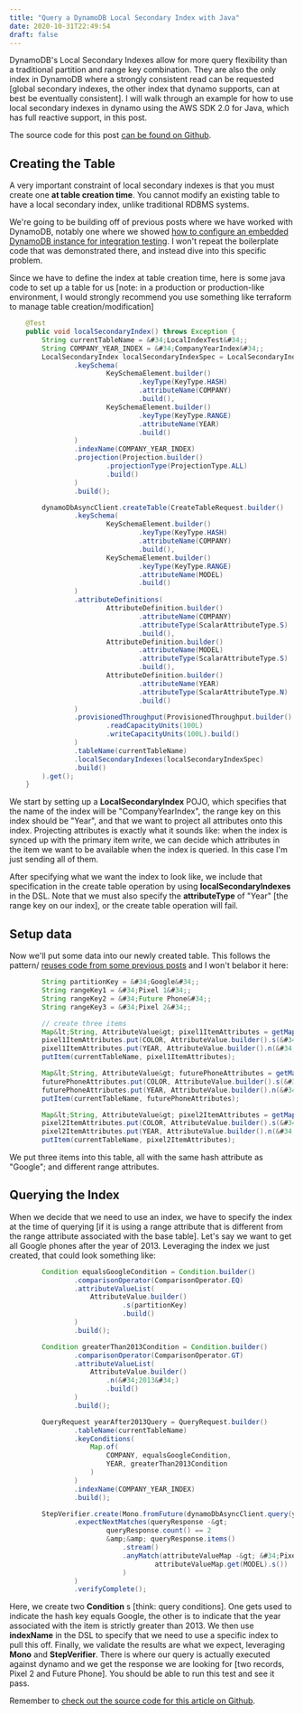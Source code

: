 ```yaml
---
title: "Query a DynamoDB Local Secondary Index with Java"
date: 2020-10-31T22:49:54
draft: false
---
```


DynamoDB&#39;s Local Secondary Indexes allow for more query flexibility than a traditional partition and range key combination. They are also the only index in DynamoDB where a strongly consistent read can be requested \[global secondary indexes, the other index that dynamo supports, can at best be eventually consistent\]. I will walk through an example for how to use local secondary indexes in dynamo using the AWS SDK 2.0 for Java, which has full reactive support, in this post.

The source code for this post [can be found on Github](https://github.com/nfisher23/webflux-and-dynamo/blob/master/src/test/java/com/nickolasfisher/reactivedynamo/PhoneServiceTest.java#L338).

## Creating the Table

A very important constraint of local secondary indexes is that you must create one **at table creation time**. You cannot modify an existing table to have a local secondary index, unlike traditional RDBMS systems.

We&#39;re going to be building off of previous posts where we have worked with DynamoDB, notably one where we showed [how to configure an embedded DynamoDB instance for integration testing](https://nickolasfisher.com/blog/Configuring-an-In-Memory-DynamoDB-instance-with-Java-for-Integration-Testing). I won&#39;t repeat the boilerplate code that was demonstrated there, and instead dive into this specific problem.

Since we have to define the index at table creation time, here is some java code to set up a table for us \[note: in a production or production-like environment, I would strongly recommend you use something like terraform to manage table creation/modification\]

```java
    @Test
    public void localSecondaryIndex() throws Exception {
        String currentTableName = &#34;LocalIndexTest&#34;;
        String COMPANY_YEAR_INDEX = &#34;CompanyYearIndex&#34;;
        LocalSecondaryIndex localSecondaryIndexSpec = LocalSecondaryIndex.builder()
                .keySchema(
                        KeySchemaElement.builder()
                                .keyType(KeyType.HASH)
                                .attributeName(COMPANY)
                                .build(),
                        KeySchemaElement.builder()
                                .keyType(KeyType.RANGE)
                                .attributeName(YEAR)
                                .build()
                )
                .indexName(COMPANY_YEAR_INDEX)
                .projection(Projection.builder()
                        .projectionType(ProjectionType.ALL)
                        .build()
                )
                .build();

        dynamoDbAsyncClient.createTable(CreateTableRequest.builder()
                .keySchema(
                        KeySchemaElement.builder()
                                .keyType(KeyType.HASH)
                                .attributeName(COMPANY)
                                .build(),
                        KeySchemaElement.builder()
                                .keyType(KeyType.RANGE)
                                .attributeName(MODEL)
                                .build()
                )
                .attributeDefinitions(
                        AttributeDefinition.builder()
                                .attributeName(COMPANY)
                                .attributeType(ScalarAttributeType.S)
                                .build(),
                        AttributeDefinition.builder()
                                .attributeName(MODEL)
                                .attributeType(ScalarAttributeType.S)
                                .build(),
                        AttributeDefinition.builder()
                                .attributeName(YEAR)
                                .attributeType(ScalarAttributeType.N)
                                .build()
                )
                .provisionedThroughput(ProvisionedThroughput.builder()
                        .readCapacityUnits(100L)
                        .writeCapacityUnits(100L).build()
                )
                .tableName(currentTableName)
                .localSecondaryIndexes(localSecondaryIndexSpec)
                .build()
        ).get();
    }

```

We start by setting up a **LocalSecondaryIndex** POJO, which specifies that the name of the index will be &#34;CompanyYearIndex&#34;, the range key on this index should be &#34;Year&#34;, and that we want to project all attributes onto this index. Projecting attributes is exactly what it sounds like: when the index is synced up with the primary item write, we can decide which attributes in the item we want to be available when the index is queried. In this case I&#39;m just sending all of them.

After specifying what we want the index to look like, we include that specification in the create table operation by using **localSecondaryIndexes** in the DSL. Note that we must also specify the **attributeType** of &#34;Year&#34; \[the range key on our index\], or the create table operation will fail.

## Setup data

Now we&#39;ll put some data into our newly created table. This follows the pattern/ [reuses code from some previous posts](https://nickolasfisher.com/blog/Querying-DynamoDB-in-Java-with-the-AWS-SDK-20) and I won&#39;t belabor it here:

```java
        String partitionKey = &#34;Google&#34;;
        String rangeKey1 = &#34;Pixel 1&#34;;
        String rangeKey2 = &#34;Future Phone&#34;;
        String rangeKey3 = &#34;Pixel 2&#34;;

        // create three items
        Map&lt;String, AttributeValue&gt; pixel1ItemAttributes = getMapWith(partitionKey, rangeKey1);
        pixel1ItemAttributes.put(COLOR, AttributeValue.builder().s(&#34;Blue&#34;).build());
        pixel1ItemAttributes.put(YEAR, AttributeValue.builder().n(&#34;2012&#34;).build());
        putItem(currentTableName, pixel1ItemAttributes);

        Map&lt;String, AttributeValue&gt; futurePhoneAttributes = getMapWith(partitionKey, rangeKey2);
        futurePhoneAttributes.put(COLOR, AttributeValue.builder().s(&#34;Silver&#34;).build());
        futurePhoneAttributes.put(YEAR, AttributeValue.builder().n(&#34;2030&#34;).build());
        putItem(currentTableName, futurePhoneAttributes);

        Map&lt;String, AttributeValue&gt; pixel2ItemAttributes = getMapWith(partitionKey, rangeKey3);
        pixel2ItemAttributes.put(COLOR, AttributeValue.builder().s(&#34;Cyan&#34;).build());
        pixel2ItemAttributes.put(YEAR, AttributeValue.builder().n(&#34;2014&#34;).build());
        putItem(currentTableName, pixel2ItemAttributes);

```

We put three items into this table, all with the same hash attribute as &#34;Google&#34;; and different range attributes.

## Querying the Index

When we decide that we need to use an index, we have to specify the index at the time of querying \[if it is using a range attribute that is different from the range attribute associated with the base table\]. Let&#39;s say we want to get all Google phones after the year of 2013. Leveraging the index we just created, that could look something like:

```java
        Condition equalsGoogleCondition = Condition.builder()
                .comparisonOperator(ComparisonOperator.EQ)
                .attributeValueList(
                    AttributeValue.builder()
                            .s(partitionKey)
                            .build()
                )
                .build();

        Condition greaterThan2013Condition = Condition.builder()
                .comparisonOperator(ComparisonOperator.GT)
                .attributeValueList(
                    AttributeValue.builder()
                        .n(&#34;2013&#34;)
                        .build()
                )
                .build();

        QueryRequest yearAfter2013Query = QueryRequest.builder()
                .tableName(currentTableName)
                .keyConditions(
                    Map.of(
                        COMPANY, equalsGoogleCondition,
                        YEAR, greaterThan2013Condition
                    )
                )
                .indexName(COMPANY_YEAR_INDEX)
                .build();

        StepVerifier.create(Mono.fromFuture(dynamoDbAsyncClient.query(yearAfter2013Query)))
                .expectNextMatches(queryResponse -&gt;
                        queryResponse.count() == 2
                        &amp;&amp; queryResponse.items()
                            .stream()
                            .anyMatch(attributeValueMap -&gt; &#34;Pixel 2&#34;.equals(
                                    attributeValueMap.get(MODEL).s())
                            )
                )
                .verifyComplete();

```

Here, we create two **Condition** s \[think: query conditions\]. One gets used to indicate the hash key equals Google, the other is to indicate that the year associated with the item is strictly greater than 2013. We then use **indexName** in the DSL to specify that we need to use a specific index to pull this off. Finally, we validate the results are what we expect, leveraging **Mono** and **StepVerifier**. There is where our query is actually executed against dynamo and we get the response we are looking for \[two records, Pixel 2 and Future Phone\]. You should be able to run this test and see it pass.

Remember to [check out the source code for this article on Github](https://github.com/nfisher23/webflux-and-dynamo/blob/master/src/test/java/com/nickolasfisher/reactivedynamo/PhoneServiceTest.java#L338).
